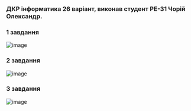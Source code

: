 ### ДКР інформатика 26 варіант, виконав студент РЕ-31 Чорій Олександр.

### 1 завдання
![image](https://github.com/lurbaby/dkr_rtf/assets/120603922/dc6e5f04-c058-45ea-924e-358b41e2ded3)

### 2 завдання
![image](https://github.com/lurbaby/dkr_rtf/assets/120603922/3680aa18-55dc-4138-a60c-bf3620218834)

### 3 завдання
![image](https://github.com/lurbaby/dkr_rtf/assets/120603922/22c967b9-6544-4c83-a7bc-a639fa782552)
